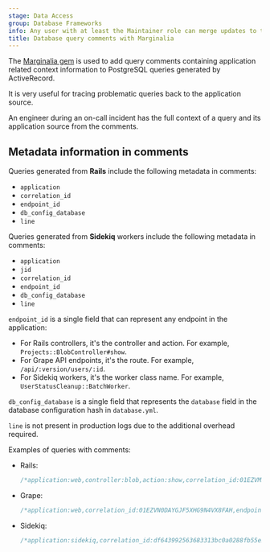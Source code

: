 ```yaml
---
stage: Data Access
group: Database Frameworks
info: Any user with at least the Maintainer role can merge updates to this content. For details, see https://docs.gitlab.com/development/development_processes/#development-guidelines-review.
title: Database query comments with Marginalia
---
```


The [Marginalia gem](https://github.com/basecamp/marginalia) is used to add
query comments containing application related context information to PostgreSQL
queries generated by ActiveRecord.

It is very useful for tracing problematic queries back to the application source.

An engineer during an on-call incident has the full context of a query
and its application source from the comments.

## Metadata information in comments

Queries generated from **Rails** include the following metadata in comments:

- `application`
- `correlation_id`
- `endpoint_id`
- `db_config_database`
- `line`

Queries generated from **Sidekiq** workers include the following metadata
in comments:

- `application`
- `jid`
- `correlation_id`
- `endpoint_id`
- `db_config_database`
- `line`

`endpoint_id` is a single field that can represent any endpoint in the application:

- For Rails controllers, it's the controller and action. For example, `Projects::BlobController#show`.
- For Grape API endpoints, it's the route. For example, `/api/:version/users/:id`.
- For Sidekiq workers, it's the worker class name. For example, `UserStatusCleanup::BatchWorker`.

`db_config_database` is a single field that represents the `database` field in the database configuration hash in `database.yml`.

`line` is not present in production logs due to the additional overhead required.

Examples of queries with comments:

- Rails:

  ```sql
  /*application:web,controller:blob,action:show,correlation_id:01EZVMR923313VV44ZJDJ7PMEZ,endpoint_id:Projects::BlobController#show,db_config_database:gitlabhq_production*/ SELECT "routes".* FROM "routes" WHERE "routes"."source_id" = 75 AND "routes"."source_type" = 'Namespace' LIMIT 1
  ```

- Grape:

  ```sql
  /*application:web,correlation_id:01EZVN0DAYGJF5XHG9N4VX8FAH,endpoint_id:/api/:version/users/:id,db_config_database:gitlabhq_production*/ SELECT COUNT(*) FROM "users" INNER JOIN "user_follow_users" ON "users"."id" = "user_follow_users"."followee_id" WHERE "user_follow_users"."follower_id" = 1
  ```

- Sidekiq:

  ```sql
  /*application:sidekiq,correlation_id:df643992563683313bc0a0288fb55e23,jid:15fbc506590c625d7664b074,endpoint_id:UserStatusCleanup::BatchWorker,db_config_database:gitlabhq_production,line:/app/workers/user_status_cleanup/batch_worker.rb:19:in `perform'*/ SELECT $1 AS one FROM "user_statuses" WHERE "user_statuses"."clear_status_at" <= $2 LIMIT $3
  ```
